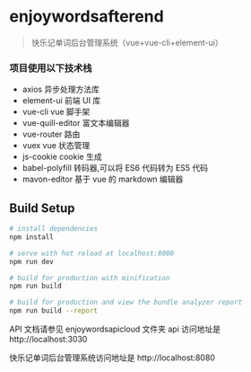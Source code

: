 # enjoywordsafterend

> 快乐记单词后台管理系统（vue+vue-cli+element-ui）

### 项目使用以下技术栈

- axios 异步处理方法库
- element-ui 前端 UI 库
- vue-cli vue 脚手架
- vue-quill-editor 富文本编辑器
- vue-router 路由
- vuex vue 状态管理
- js-cookie cookie 生成
- babel-polyfill 转码器,可以将 ES6 代码转为 ES5 代码
- mavon-editor 基于 vue 的 markdown 编辑器

## Build Setup

```bash
# install dependencies
npm install

# serve with hot reload at localhost:8080
npm run dev

# build for production with minification
npm run build

# build for production and view the bundle analyzer report
npm run build --report
```

API 文档请参见 enjoywordsapicloud 文件夹
api 访问地址是 http://localhost:3030

快乐记单词后台管理系统访问地址是 http://localhost:8080
